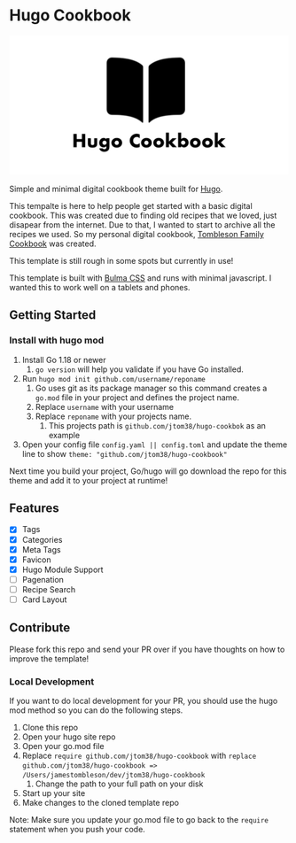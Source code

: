 # Hugo Cookbook

![logo](images/social-preview-white.png)

Simple and minimal digital cookbook theme built for [Hugo](https://gohugo.io).

This tempalte is here to help people get started with a basic digital cookbook.  This was created due to finding old recipes that we loved, just disapear from the internet.  Due to that, I wanted to start to archive all the recipes we used.  So my personal digital cookbook, [Tombleson Family Cookbook](https://jtom38.github.io/cookbook) was created.

This template is still rough in some spots but currently in use!

This template is built with [Bulma CSS](https://bulma.io) and runs with minimal javascript.  I wanted this to work well on a tablets and phones.

## Getting Started

### Install with hugo mod

1. Install Go 1.18 or newer
   1. `go version` will help you validate if you have Go installed.
2. Run `hugo mod init github.com/username/reponame`
   1. Go uses git as its package manager so this command creates a `go.mod` file in your project and defines the project name.
   2. Replace `username` with your username
   3. Replace `reponame` with your projects name.
      1. This projects path is `github.com/jtom38/hugo-cookbok` as an example
3. Open your config file `config.yaml || config.toml` and update the theme line to show `theme: "github.com/jtom38/hugo-cookbook"`

Next time you build your project, Go/hugo will go download the repo for this theme and add it to your project at runtime!

## Features

- [x] Tags
- [x] Categories
- [x] Meta Tags
- [x] Favicon
- [x] Hugo Module Support
- [ ] Pagenation
- [ ] Recipe Search
- [ ] Card Layout

## Contribute

Please fork this repo and send your PR over if you have thoughts on how to improve the template!

### Local Development

If you want to do local development for your PR, you should use the hugo mod method so you can do the following steps.

1. Clone this repo
2. Open your hugo site repo
3. Open your go.mod file
4. Replace `require github.com/jtom38/hugo-cookbook` with `replace github.com/jtom38/hugo-cookbook => /Users/jamestombleson/dev/jtom38/hugo-cookbook`
   1. Change the path to your full path on your disk
5. Start up your site
6. Make changes to the cloned template repo

Note: Make sure you update your go.mod file to go back to the `require` statement when you push your code.
